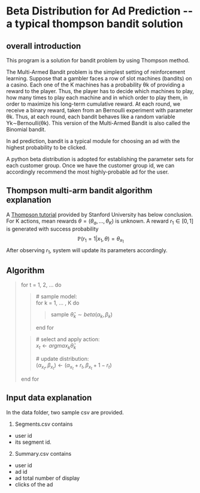 # Beta Distribution for Ad Prediction -- a typical thompson bandit solution

## overall introduction
This program is a solution for bandit problem by using Thompson method.

The Multi-Armed Bandit problem is the simplest setting of reinforcement learning. Suppose that a gambler faces a row of slot machines (bandits) on a casino. Each one of the K machines has a probability θk of providing a reward to the player. Thus, the player has to decide which machines to play, how many times to play each machine and in which order to play them, in order to maximize his long-term cumulative reward.
At each round, we receive a binary reward, taken from an Bernoulli experiment with parameter θk. Thus, at each round, each bandit behaves like a random variable Yk∼Bernoulli(θk). This version of the Multi-Armed Bandit is also called the Binomial bandit.

In ad prediction, bandit is a typical module for choosing an ad with the highest probability to be clicked. 

A python beta distribution is adopted for establishing the parameter sets for each customer group. Once we have the customer group id, we can accordingly recommend the most highly-probable ad for the user.

## Thompson multi-arm bandit algorithm explanation
A [Thompson tutorial](https://web.stanford.edu/~bvr/pubs/TS_Tutorial.pdf) provided by Stanford University has below conclusion.
For K actions, mean rewards $\theta = \left(\theta_a, \dots, \theta_K\right)$ is unknown. 
A reward $r_1 \in [0, 1]$ is generated with success probability $$\mathbb P\left(r_1 = 1 | x_1, \theta\right) = \theta_{x_1}$$ After observing $r_1$, system will update its parameters accordingly.

## Algorithm
> for t = 1, 2, $\dots$ do 
> > \# sample model:\
> > for k = 1, $\dots$ , K do
> > > sample $\hat \theta_k \sim beta \left(\alpha_k, \beta_k\right)$ 
> > 
> > end for 
>  
> > \# select and apply action: \
> > $x_t \leftarrow argmax_k \hat \theta_k$
> >
> > \# update distribution: \
> > $(\alpha_{x_t}, \beta_{x_t})\leftarrow(\alpha_{x_t} + r_t, \beta_{x_t} + 1 - r_t)$ 
>
> end for 


## Input data explanation
In the data folder, two sample csv are provided. 
1. Segments.csv contains 
- user id 
- its segment id. 
2. Summary.csv contains 
- user id
- ad id
- ad total number of display 
- clicks of the ad